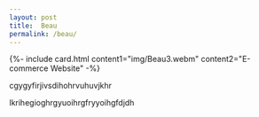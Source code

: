 ```yaml
---
layout: post
title:  Beau
permalink: /beau/
---
```


{%- include card.html content1="img/Beau3.webm" content2="E-commerce Website" -%}


cgygyfirjivsdihohrvuhuvjkhr



lkrihegioghrgyuoihrgfryyoihgfdjdh